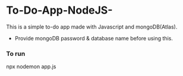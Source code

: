 # To-Do-App-NodeJS-

This is a simple to-do app made with Javascript and mongoDB(Atlas).
* Provide mongoDB password & database name before using this.

### To run
npx nodemon app.js
